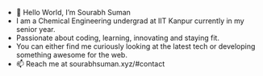 - 👋 Hello World, I’m Sourabh Suman
- I am a Chemical Engineering undergrad at IIT Kanpur currently in my senior year. 
- Passionate about coding, learning, innovating and staying fit. 
- You can either find me curiously looking at the latest tech or developing something awesome for the web.
- 📫 Reach me at sourabhsuman.xyz/#contact

<!---
sourabhsuman-iitk/sourabhsuman-iitk is a ✨ special ✨ repository because its `README.md` (this file) appears on your GitHub profile.
You can click the Preview link to take a look at your changes.
--->

